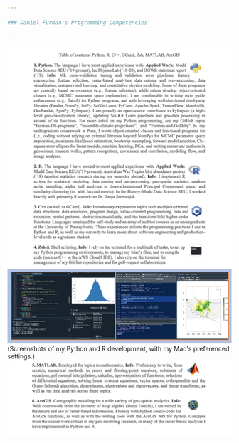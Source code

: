 ```yaml
---

### Daniel Furman's Programming Competencies

---
```


<img src="images/programming.png" class="center">
<img src="images/programming3.png" class="center">
(Screenshots of my Python and R development, with my Mac's preferenced settings.)
<img src="images/Programming_Furman2.png" class="center">

